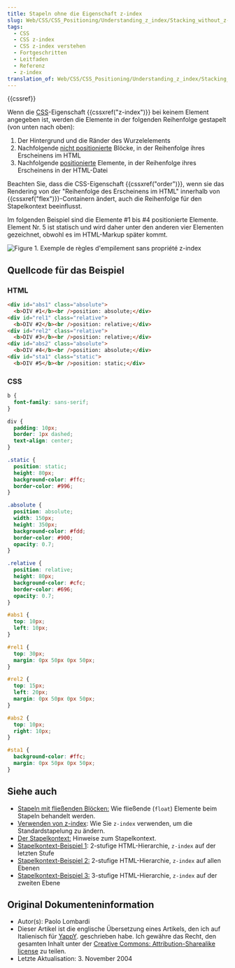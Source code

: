 ```yaml
---
title: Stapeln ohne die Eigenschaft z-index
slug: Web/CSS/CSS_Positioning/Understanding_z_index/Stacking_without_z-index
tags:
  - CSS
  - CSS z-index
  - CSS z-index verstehen
  - Fortgeschritten
  - Leitfaden
  - Referenz
  - z-index
translation_of: Web/CSS/CSS_Positioning/Understanding_z_index/Stacking_without_z-index
---
```

{{cssref}}

Wenn die [CSS](/de/docs/Web/CSS/)-Eigenschaft {{cssxref("z-index")}} bei keinem Element angegeben ist, werden die Elemente in der folgenden Reihenfolge gestapelt (von unten nach oben):

1. Der Hintergrund und die Ränder des Wurzelelements
2. Nachfolgende [nicht positionierte](/de/docs/Web/CSS/position) Blöcke, in der Reihenfolge ihres Erscheinens im HTML
3. Nachfolgende [positionierte](/de/docs/Web/CSS/position) Elemente, in der Reihenfolge ihres Erscheinens in der HTML-Datei

Beachten Sie, dass die CSS-Eigenschaft {{cssxref("order")}}, wenn sie das Rendering von der "Reihenfolge des Erscheinens im HTML" innerhalb von {{cssxref("flex")}}-Containern ändert, auch die Reihenfolge für den Stapelkontext beeinflusst.

Im folgenden Beispiel sind die Elemente #1 bis #4 positionierte Elemente. Element Nr. 5 ist statisch und wird daher unter den anderen vier Elementen gezeichnet, obwohl es im HTML-Markup später kommt.

![Figure 1. Exemple de règles d'empilement sans propriété z-index](/@api/deki/files/1448/=Understanding_zindex_01.png)

## Quellcode für das Beispiel

### HTML

```html
<div id="abs1" class="absolute">
  <b>DIV #1</b><br />position: absolute;</div>
<div id="rel1" class="relative">
  <b>DIV #2</b><br />position: relative;</div>
<div id="rel2" class="relative">
  <b>DIV #3</b><br />position: relative;</div>
<div id="abs2" class="absolute">
  <b>DIV #4</b><br />position: absolute;</div>
<div id="sta1" class="static">
  <b>DIV #5</b><br />position: static;</div>
```

### CSS

```css
b {
  font-family: sans-serif;
}

div {
  padding: 10px;
  border: 1px dashed;
  text-align: center;
}

.static {
  position: static;
  height: 80px;
  background-color: #ffc;
  border-color: #996;
}

.absolute {
  position: absolute;
  width: 150px;
  height: 350px;
  background-color: #fdd;
  border-color: #900;
  opacity: 0.7;
}

.relative {
  position: relative;
  height: 80px;
  background-color: #cfc;
  border-color: #696;
  opacity: 0.7;
}

#abs1 {
  top: 10px;
  left: 10px;
}

#rel1 {
  top: 30px;
  margin: 0px 50px 0px 50px;
}

#rel2 {
  top: 15px;
  left: 20px;
  margin: 0px 50px 0px 50px;
}

#abs2 {
  top: 10px;
  right: 10px;
}

#sta1 {
  background-color: #ffc;
  margin: 0px 50px 0px 50px;
}
```

## Siehe auch

- [Stapeln mit fließenden Blöcken:](/de/docs/Web/CSS/CSS_Positioning/Understanding_z_index/Stacking_and_float) Wie fließende (`float`) Elemente beim Stapeln behandelt werden.
- [Verwenden von z-index](/de/docs/Web/CSS/CSS_Positioning/Understanding_z_index/Adding_z-index): Wie Sie `z-index` verwenden, um die Standardstapelung zu ändern.
- [Der Stapelkontext:](/de/docs/Web/CSS/CSS_Positioning/Understanding_z_index/The_stacking_context) Hinweise zum Stapelkontext.
- [Stapelkontext-Beispiel 1](/de/docs/Web/CSS/CSS_Positioning/Understanding_z_index/Stacking_context_example_1): 2-stufige HTML-Hierarchie, `z-index` auf der letzten Stufe
- [Stapelkontext-Beispiel 2:](/de/docs/Web/CSS/CSS_Positioning/Understanding_z_index/Stacking_context_example_2) 2-stufige HTML-Hierarchie, `z-index` auf allen Ebenen
- [Stapelkontext-Beispiel 3:](/de/docs/Web/CSS/CSS_Positioning/Understanding_z_index/Stacking_context_example_3) 3-stufige HTML-Hierarchie, `z-index` auf der zweiten Ebene

## Original Dokumenteninformation

- Autor(s): Paolo Lombardi
- Dieser Artikel ist die englische Übersetzung eines Artikels, den ich auf Italienisch für [YappY](http://www.yappy.it). geschrieben habe. Ich gewähre das Recht, den gesamten Inhalt unter der [Creative Commons: Attribution-Sharealike license](http://creativecommons.org/licenses/by-sa/2.0/) zu teilen.
- Letzte Aktualisation: 3. November 2004
